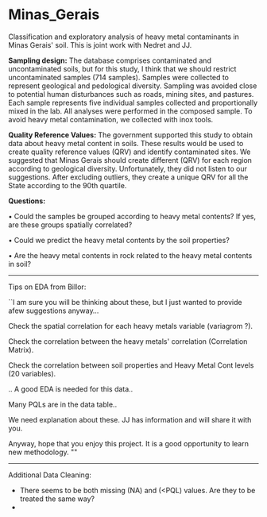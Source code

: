 # Minas_Gerais
Classification and exploratory analysis of heavy metal contaminants in Minas Gerais' soil. This is joint work with Nedret and JJ.

<b>Sampling design:</b>
The database comprises contaminated and uncontaminated soils, but for this study, I think that we should restrict uncontaminated samples (714 samples). Samples were collected to represent geological and pedological diversity. Sampling was avoided close to potential human disturbances such as roads, mining sites, and pastures. Each sample represents five individual samples collected and proportionally mixed in the lab. All analyses were performed in the composed sample. To avoid heavy metal contamination, we collected with inox tools.

<b>Quality Reference Values:</b>
The government supported this study to obtain data about heavy metal content in soils. These results would be used to create quality reference values (QRV) and identify contaminated sites. We suggested that Minas Gerais should create different (QRV) for each region according to geological diversity. Unfortunately, they did not listen to our suggestions. After excluding outliers, they create a unique QRV for all the State according to the 90th quartile.

<b>Questions:</b>

•	Could the samples be grouped according to heavy metal contents? If yes, are these groups spatially correlated?

•	Could we predict the heavy metal contents by the soil properties?

•	Are the heavy metal contents in rock related to the heavy metal contents in soil?

----

Tips on EDA from Billor: 

``I am sure you will be thinking about these, but I just wanted to provide  afew suggestions anyway…

Check the spatial correlation for each heavy metals variable (variagrom ?).

Check the correlation between the heavy metals' correlation (Correlation Matrix).

Check the correlation between soil properties  and Heavy Metal Cont levels (20 variables).

.. A good EDA is needed for this data..

Many PQLs are in the data table..

We need explanation about these. JJ has information and will share it with you.

Anyway, hope that you enjoy this project. It is a good opportunity to learn new methodology. ""

----
Additional Data Cleaning:

- There seems to be both missing (NA) and (<PQL) values. Are they to be treated the same way?
- 
